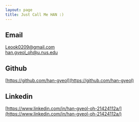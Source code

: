 ```yaml
---
layout: page
title: Just Call Me HAN :)
---
```


## Email
Leook0209@gmail.com <br>
han.gyeol_oh@u.nus.edu

## Github
[https://github.com/han-gyeol](https://github.com/han-gyeol)

## Linkedin
[https://www.linkedin.com/in/han-gyeol-oh-21424112a/](https://www.linkedin.com/in/han-gyeol-oh-21424112a/)
